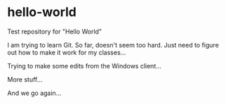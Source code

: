 hello-world
===========

Test repository for "Hello World"

I am trying to learn Git.  So far, doesn't seem too hard.  Just need to figure out how to make it work for my classes...

Trying to make some edits from the Windows client...

More stuff...

And we go again...